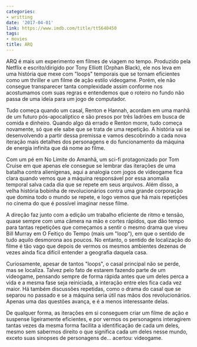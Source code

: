 ```yaml
---
categories:
- writting
date: '2017-04-01'
link: https://www.imdb.com/title/tt5640450
tags:
- movies
title: ARQ
---
```


ARQ é mais um experimento em filmes de viagem no tempo. Produzido pela Netflix e escrito/dirigido por Tony Elliott (Orphan Black), ele nos leva em uma história que mexe com "loops" temporais que se tornam eficientes como um thriller e um filme de ação estilo videogame. Porém, ele não consegue transparecer tanta complexidade assim conforme nos acostumamos com suas regras e entendemos que o roteiro no fundo não passa de uma ideia para um jogo de computador.

Tudo começa quando um casal, Renton e Hannah, acordam em uma manhã de um futuro pós-apocalíptico e são presos por três ladrões em busca de comida e dinheiro. Quando algo dá errado e Renton morre, tudo começa novamente, só que ele sabe que se trata de uma repetição. A história vai se desenvolvendo a partir dessa premissa e vamos descobrindo a cada nova iteração mais detalhes dos personagens e do funcionamento da máquina de energia infinita que dá nome ao filme.

Com um pé em No Limite do Amanhã, um sci-fi protagonizado por Tom Cruise em que apenas ele consegue se lembrar das iterações de uma batalha contra alienígenas, aqui a analogia com jogos de videogame fica clara quando vemos que a máquina responsável por essa anomalia temporal salva cada dia que se repete em seus arquivos. Além disso, a velha história bobinha de revolucionários contra uma grande corporação que domina todo o mundo se repete, e logo vemos que há mais repetições no cinema do que é possível imaginar nesse filme.

A direção faz junto com a edição um trabalho eficiente de ritmo e tensão, quase sempre com uma câmera na mão e cortes rápidos, que dão tempo para tantas repetições que começamos a sentir o mesmo drama que viveu Bill Murray em O Feitiço do Tempo (mais um "loop"), em que o sentido de tudo aquilo desmorona aos poucos. No entanto, o sentido de localização do filme é tão vago que depois de vermos os mesmos ambientes dezenas de vezes ainda fica difícil entender a geografia daquela casa.

Curiosamente, apesar de tantos "loops", o casal principal não se perde, mas se localiza. Talvez pelo fato de estarem fazendo parte de um videogame, pensando sempre de forma rápida antes que um deles perca a vida e a mesma fase seja reiniciada, a interação entre eles fica cada vez maior. Há também discussões repetidas, como o drama do casal que se separou no passado e se a máquina seria útil nas mãos dos revolucionários. Apenas uma das questões avança, e é a menos interessante delas.

De qualquer forma, as iterações em si conseguem criar um filme de ação e suspense ligeiramente eficientes, e por vermos os personagens interagirem tantas vezes da mesma forma facilita a identificação de cada um deles, mesmo sem sabermos direito o que significa cada um deles nesse mundo, exceto suas sinopses de personagens de... acertou: videogame.


